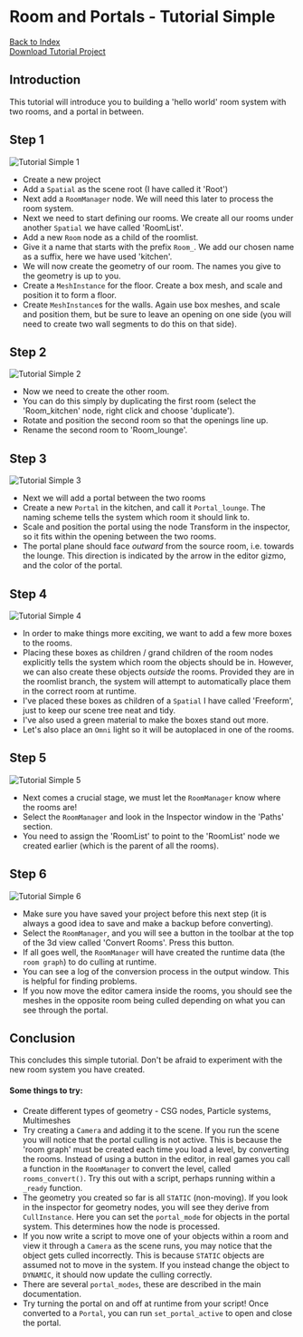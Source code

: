 # Room and Portals - Tutorial Simple
[Back to Index](portals_index.md) \
[Download Tutorial Project](PortalDemo_Simple.zip)

## Introduction
This tutorial will introduce you to building a 'hello world' room system with two rooms, and a portal in between.

## Step 1
![Tutorial Simple 1](images/tutorial_simple1.png)
* Create a new project
* Add a `Spatial` as the scene root (I have called it 'Root')
* Next add a `RoomManager` node. We will need this later to process the room system.
* Next we need to start defining our rooms. We create all our rooms under another `Spatial` we have called 'RoomList'.
* Add a new `Room` node as a child of the roomlist.
* Give it a  name that starts with the prefix `Room_`. We add our chosen name as a suffix, here we have used 'kitchen'.
* We will now create the geometry of our room. The names you give to the geometry is up to you.
* Create a `MeshInstance` for the floor. Create a box mesh, and scale and position it to form a floor.
* Create `MeshInstance`s for the walls. Again use box meshes, and scale and position them, but be sure to leave an opening on one side (you will need to create two wall segments to do this on that side).
## Step 2
![Tutorial Simple 2](images/tutorial_simple2.png)
* Now we need to create the other room.
* You can do this simply by duplicating the first room (select the 'Room_kitchen' node, right click and choose 'duplicate').
* Rotate and position the second room so that the openings line up.
* Rename the second room to 'Room_lounge'.
## Step 3
![Tutorial Simple 3](images/tutorial_simple3.png)
* Next we will add a portal between the two rooms
* Create a new `Portal` in the kitchen, and call it `Portal_lounge`. The naming scheme tells the system which room it should link to.
* Scale and position the portal using the node Transform in the inspector, so it fits within the opening between the two rooms.
* The portal plane should face _outward_ from the source room, i.e. towards the lounge. This direction is indicated by the arrow in the editor gizmo, and the color of the portal.
## Step 4
![Tutorial Simple 4](images/tutorial_simple4.png)
* In order to make things more exciting, we want to add a few more boxes to the rooms.
* Placing these boxes as children / grand children of the room nodes explicitly tells the system which room the objects should be in. However, we can also create these objects _outside_ the rooms. Provided they are in the roomlist branch, the system will attempt to automatically place them in the correct room at runtime.
* I've placed these boxes as children of a `Spatial` I have called 'Freeform', just to keep our scene tree neat and tidy.
* I've also used a green material to make the boxes stand out more.
* Let's also place an `Omni` light so it will be autoplaced in one of the rooms.
## Step 5
![Tutorial Simple 5](images/tutorial_simple5.png)
* Next comes a crucial stage, we must let the `RoomManager` know where the rooms are!
* Select the `RoomManager` and look in the Inspector window in the 'Paths' section.
* You need to assign the 'RoomList' to point to the 'RoomList' node we created earlier (which is the parent of all the rooms).
## Step 6
![Tutorial Simple 6](images/tutorial_simple6.png)
* Make sure you have saved your project before this next step (it is always a good idea to save and make a backup before converting).
* Select the `RoomManager`, and you will see a button in the toolbar at the top of the 3d view called 'Convert Rooms'. Press this button.
* If all goes well, the `RoomManager` will have created the runtime data (the `room graph`) to do culling at runtime.
* You can see a log of the conversion process in the output window. This is helpful for finding problems.
* If you now move the editor camera inside the rooms, you should see the meshes in the opposite room being culled depending on what you can see through the portal.
## Conclusion
This concludes this simple tutorial. Don't be afraid to experiment with the new room system you have created.

#### Some things to try:
* Create different types of geometry - CSG nodes, Particle systems, Multimeshes
* Try creating a `Camera` and adding it to the scene. If you run the scene you will notice that the portal culling is not active. This is because the 'room graph' must be created each time you load a level, by converting the rooms. Instead of using a button in the editor, in real games you call a function in the `RoomManager` to convert the level, called `rooms_convert()`. Try this out with a script, perhaps running within a `_ready` function.
* The geometry you created so far is all `STATIC` (non-moving). If you look in the inspector for geometry nodes, you will see they derive from `CullInstance`. Here you can set the `portal_mode` for objects in the portal system. This determines how the node is processed.
* If you now write a script to move one of your objects within a room and view it through a `Camera` as the scene runs, you may notice that the object gets culled incorrectly. This is because `STATIC` objects are assumed not to move in the system. If you instead change the object to `DYNAMIC`, it should now update the culling correctly.
* There are several `portal_modes`, these are described in the main documentation.
* Try turning the portal on and off at runtime from your script! Once converted to a `Portal`, you can run `set_portal_active` to open and close the portal. 
